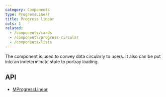 ```yaml
---
category: Components
type: ProgressLinear
title: Progress linear
cols: 1
related:
  - /components/cards
  - /components/progress-circular
  - /components/lists
---
```


The component is used to convey data circularly to users. It also can be put into an indeterminate state to portray loading.

## API

- [MProgressLinear](/api/MProgressLinear)

